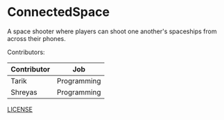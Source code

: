 ConnectedSpace
==============

A space shooter where players can shoot one another's spaceships from across their phones.

Contributors:

| Contributor | Job |
|-------------|-----|
| Tarik | Programming |
| Shreyas | Programming |

[LICENSE](LICENSE.md)
